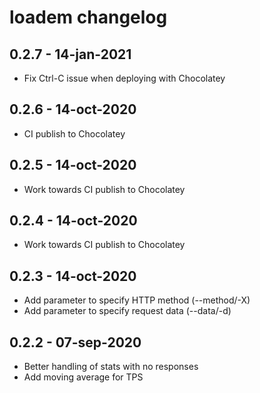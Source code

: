 # loadem changelog

## 0.2.7 - 14-jan-2021

- Fix Ctrl-C issue when deploying with Chocolatey

## 0.2.6 - 14-oct-2020

- CI publish to Chocolatey

## 0.2.5 - 14-oct-2020

- Work towards CI publish to Chocolatey

## 0.2.4 - 14-oct-2020

- Work towards CI publish to Chocolatey

## 0.2.3 - 14-oct-2020

- Add parameter to specify HTTP method (--method/-X)
- Add parameter to specify request data (--data/-d)

## 0.2.2 - 07-sep-2020

- Better handling of stats with no responses
- Add moving average for TPS
